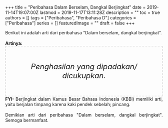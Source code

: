 +++
title = "Peribahasa Dalam Berselam, Dangkal Berjingkat"
date = 2019-11-14T19:07:00Z
lastmod = 2019-11-17T13:11:28Z
description = ""
toc = true
authors = []
tags = ["Peribahasa", "Peribahasa D"]
categories = ["Peribahasa"]
series = []
featuredImage = ""
draft = false
+++

<div dir="ltr" style="text-align: left;" trbidi="on"><div style="text-align: justify;">Berikut ini adalah arti dari peribahasa “Dalam berselam, dangkal berjingkat”.</div><br /><div style="text-align: justify;"><b>Artinya:</b></div><div style="border: 2px dashed #ddd; font-size: 24px; height: auto; margin: 0 auto; padding: 50px; text-align: center; width: auto;"><i>Penghasilan yang dipadakan/ dicukupkan.</i></div><div style="text-align: justify;"><b>FYI:</b> Berjingkat dalam Kamus Besar Bahasa Indonesia (KBBI) memiliki arti, yaitu berjalan timpang karena kaki pendek sebelah; pincang.</div><br /><div style="text-align: justify;">Demikian arti dari peribahasa "Dalam berselam, dangkal berjingkat". Semoga bermanfaat.</div></div>
